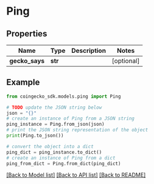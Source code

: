 # Ping


## Properties

Name | Type | Description | Notes
------------ | ------------- | ------------- | -------------
**gecko_says** | **str** |  | [optional] 

## Example

```python
from coingecko_sdk.models.ping import Ping

# TODO update the JSON string below
json = "{}"
# create an instance of Ping from a JSON string
ping_instance = Ping.from_json(json)
# print the JSON string representation of the object
print(Ping.to_json())

# convert the object into a dict
ping_dict = ping_instance.to_dict()
# create an instance of Ping from a dict
ping_from_dict = Ping.from_dict(ping_dict)
```
[[Back to Model list]](../README.md#documentation-for-models) [[Back to API list]](../README.md#documentation-for-api-endpoints) [[Back to README]](../README.md)



